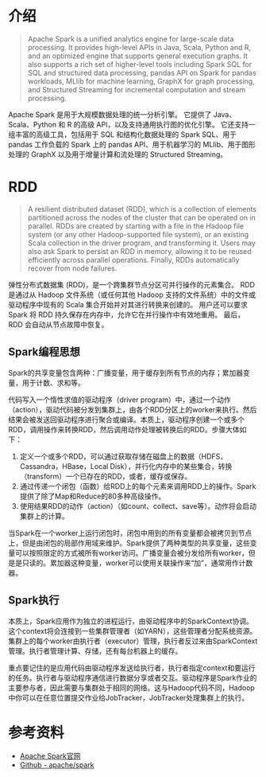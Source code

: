 # 介绍

> Apache Spark is a unified analytics engine for large-scale data processing. It provides high-level APIs in Java, Scala, Python and R, and an optimized engine that supports general execution graphs. It also supports a rich set of higher-level tools including Spark SQL for SQL and structured data processing, pandas API on Spark for pandas workloads, MLlib for machine learning, GraphX for graph processing, and Structured Streaming for incremental computation and stream processing.

Apache Spark 是用于大规模数据处理的统一分析引擎。 它提供了 Java、Scala、Python 和 R 的高级 API，以及支持通用执行图的优化引擎。 它还支持一组丰富的高级工具，包括用于 SQL 和结构化数据处理的 Spark SQL、用于 pandas 工作负载的 Spark 上的 pandas API、用于机器学习的 MLlib、用于图形处理的 GraphX 以及用于增量计算和流处理的 Structured Streaming。

# RDD

> A resilient distributed dataset (RDD), which is a collection of elements partitioned across the nodes of the cluster that can be operated on in parallel. RDDs are created by starting with a file in the Hadoop file system (or any other Hadoop-supported file system), or an existing Scala collection in the driver program, and transforming it. Users may also ask Spark to persist an RDD in memory, allowing it to be reused efficiently across parallel operations. Finally, RDDs automatically recover from node failures.

弹性分布式数据集 (RDD)，是一个跨集群节点分区可并行操作的元素集合。 RDD 是通过从 Hadoop 文件系统（或任何其他 Hadoop 支持的文件系统）中的文件或驱动程序中现有的 Scala 集合开始并对其进行转换来创建的。 用户还可以要求 Spark 将 RDD 持久保存在内存中，允许它在并行操作中有效地重用。 最后，RDD 会自动从节点故障中恢复。

## Spark编程思想

Spark的共享变量包含两种：广播变量，用于缓存到所有节点的内存；累加器变量，用于计数、求和等。

代码写入一个惰性求值的驱动程序（driver program）中，通过一个动作（action），驱动代码被分发到集群上，由各个RDD分区上的worker来执行。然后结果会被发送回驱动程序进行聚合或编译。本质上，驱动程序创建一个或多个RDD，调用操作来转换RDD，然后调用动作处理被转换后的RDD。步骤大体如下：

1. 定义一个或多个RDD，可以通过获取存储在磁盘上的数据（HDFS，Cassandra，HBase，Local Disk），并行化内存中的某些集合，转换（transform）一个已存在的RDD，或者，缓存或保存。
2. 通过传递一个闭包（函数）给RDD上的每个元素来调用RDD上的操作。Spark提供了除了Map和Reduce的80多种高级操作。
3. 使用结果RDD的动作（action）（如count、collect、save等）。动作将会启动集群上的计算。

当Spark在一个worker上运行闭包时，闭包中用到的所有变量都会被拷贝到节点上，但是由闭包的局部作用域来维护。Spark提供了两种类型的共享变量，这些变量可以按照限定的方式被所有worker访问。广播变量会被分发给所有worker，但是是只读的。累加器这种变量，worker可以使用关联操作来“加”，通常用作计数器。

## Spark执行

本质上，Spark应用作为独立的进程运行，由驱动程序中的SparkContext协调。这个context将会连接到一些集群管理者（如YARN），这些管理者分配系统资源。集群上的每个worker由执行者（executor）管理，执行者反过来由SparkContext管理。执行者管理计算、存储，还有每台机器上的缓存。

重点要记住的是应用代码由驱动程序发送给执行者，执行者指定context和要运行的任务。执行者与驱动程序通信进行数据分享或者交互。驱动程序是Spark作业的主要参与者，因此需要与集群处于相同的网络。这与Hadoop代码不同，Hadoop中你可以在任意位置提交作业给JobTracker，JobTracker处理集群上的执行。

# 参考资料

* [Apache Spark官网](https://spark.apache.org/)
* [Github - apache/spark](https://github.com/apache/spark)